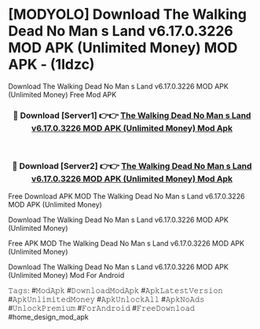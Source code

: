 # [MODYOLO] Download The Walking Dead No Man s Land v6.17.0.3226 MOD APK (Unlimited Money) MOD APK - (1ldzc)
Download The Walking Dead No Man s Land v6.17.0.3226 MOD APK (Unlimited Money) Free Mod APK

<div align="center">
<h3>🔴 Download [Server1] 👉👉 <a href="https://apk-comot.site?title=The_Walking_Dead_No_Man_s_Land_v6.17.0.3226_MOD_APK_(Unlimited_Money)">The Walking Dead No Man s Land v6.17.0.3226 MOD APK (Unlimited Money) Mod Apk</a></h3><br>

<h3>🔴 Download [Server2] 👉👉 <a href="https://apk-comot.site?title=The_Walking_Dead_No_Man_s_Land_v6.17.0.3226_MOD_APK_(Unlimited_Money)">The Walking Dead No Man s Land v6.17.0.3226 MOD APK (Unlimited Money) Mod Apk</a></h3>
</div>


Free Download APK MOD The Walking Dead No Man s Land v6.17.0.3226 MOD APK (Unlimited Money)

Download The Walking Dead No Man s Land v6.17.0.3226 MOD APK (Unlimited Money) 

Free APK MOD The Walking Dead No Man s Land v6.17.0.3226 MOD APK (Unlimited Money) 

Download The Walking Dead No Man s Land v6.17.0.3226 MOD APK (Unlimited Money) Mod For Android

𝚃𝚊𝚐𝚜: #𝙼𝚘𝚍𝙰𝚙𝚔 #𝙳𝚘𝚠𝚗𝚕𝚘𝚊𝚍𝙼𝚘𝚍𝙰𝚙𝚔 #𝙰𝚙𝚔𝙻𝚊𝚝𝚎𝚜𝚝𝚅𝚎𝚛𝚜𝚒𝚘𝚗 #𝙰𝚙𝚔𝚄𝚗𝚕𝚒𝚖𝚒𝚝𝚎𝚍𝙼𝚘𝚗𝚎𝚢 #𝙰𝚙𝚔𝚄𝚗𝚕𝚘𝚌𝚔𝙰𝚕𝚕 #𝙰𝚙𝚔𝙽𝚘𝙰𝚍𝚜 #𝚄𝚗𝚕𝚘𝚌𝚔𝙿𝚛𝚎𝚖𝚒𝚞𝚖 #𝙵𝚘𝚛𝙰𝚗𝚍𝚛𝚘𝚒𝚍 #𝙵𝚛𝚎𝚎𝙳𝚘𝚠𝚗𝚕𝚘𝚊𝚍 #home_design_mod_apk